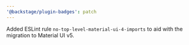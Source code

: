 ```yaml
---
'@backstage/plugin-badges': patch
---
```


Added ESLint rule `no-top-level-material-ui-4-imports` to aid with the migration to Material UI v5.
